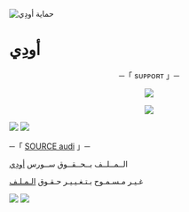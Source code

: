 
![حماية أودِي](https://telegra.ph/file/890b1a1179dc1e1d89156.jpg)
#  أودِي


<p align="center">
    ─「 sᴜᴩᴩᴏʀᴛ 」─
</p>

</h3>
<p align="center">
<a href="https://telegram.me/aud9i"><img src="https://img.shields.io/badge/-Support%20Group-blue.svg?style=for-the-badge&logo=Telegram"></a>
</p>
<p align="center">
<a href="https://telegram.me/aud9i_help"><img src="https://img.shields.io/badge/-Support%20Channel-blue.svg?style=for-the-badge&logo=Telegram"></a>
</p>


<img src="https://user-images.githubusercontent.com/73097560/115834477-dbab4500-a447-11eb-908a-139a6edaec5c.gif"> <img src="https://user-images.githubusercontent.com/73097560/115834477-dbab4500-a447-11eb-908a-139a6edaec5c.gif">




─「 [SOURCE audi](https://t.me/aud9i) 」─ 


  الــمــلــف بــحــقــوق ســورس [أودِي](https://t.me/aud9i)

غـيـر مـسـمـوح بـتـغـيـيـر حـقـوق [الـمـلـف](https://t.me/aud9i)


<img src="https://user-images.githubusercontent.com/73097560/115834477-dbab4500-a447-11eb-908a-139a6edaec5c.gif"> <img src="https://user-images.githubusercontent.com/73097560/115834477-dbab4500-a447-11eb-908a-139a6edaec5c.gif">

